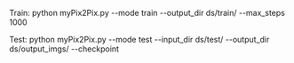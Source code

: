 Train:
python myPix2Pix.py --mode train --output_dir ds/train/ --max_steps 1000

Test:
python myPix2Pix.py --mode test --input_dir ds/test/ --output_dir ds/output_imgs/ --checkpoint
